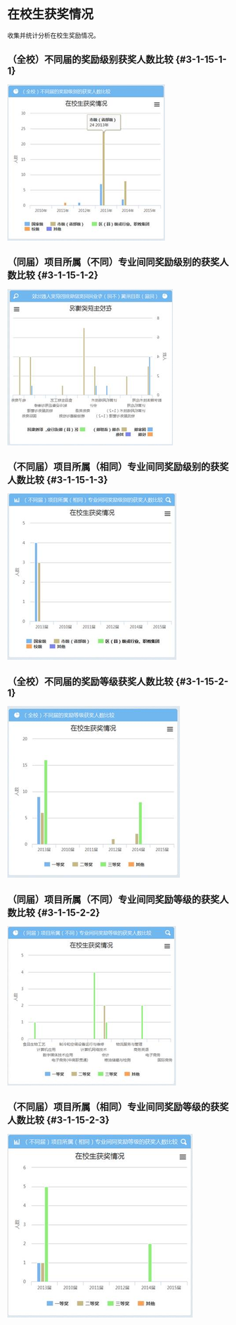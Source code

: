 # 在校生获奖情况


 收集并统计分析在校生奖励情况。
  

## （全校）不同届的奖励级别获奖人数比较 {#3-1-15-1-1}

![](/assets/image075.jpg)

## （同届）项目所属（不同）专业间同奖励级别的获奖人数比较 {#3-1-15-1-2}

![](/assets/image076.jpg)

## （不同届）项目所属（相同）专业间同奖励级别的获奖人数比较 {#3-1-15-1-3}

![](/assets/image077.jpg) 

## （全校）不同届的奖励等级获奖人数比较 {#3-1-15-2-1}

![](/assets/image078.jpg)

##  （同届）项目所属（不同）专业间同奖励等级的获奖人数比较 {#3-1-15-2-2}

![](/assets/image079.jpg)

## （不同届）项目所属（相同）专业间同奖励等级的获奖人数比较 {#3-1-15-2-3}

![](/assets/image080.jpg)